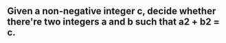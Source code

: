 ## Given a non-negative integer c, decide whether there're two integers a and b such that a2 + b2 = c. <br> 
